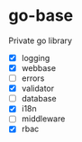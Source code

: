 # go-base
Private go library
- [x] logging
- [x] webbase
- [ ] errors
- [x] validator
- [ ] database
- [x] i18n
- [ ] middleware
- [x] rbac
